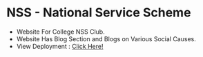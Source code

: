 # NSS - National Service Scheme
- Website For College NSS Club.
- Website Has Blog Section and Blogs on Various Social Causes.
- View Deployment : <a href = "https://daxoron.github.io/NSSWebsite/" target = _blank>Click Here!</a>
